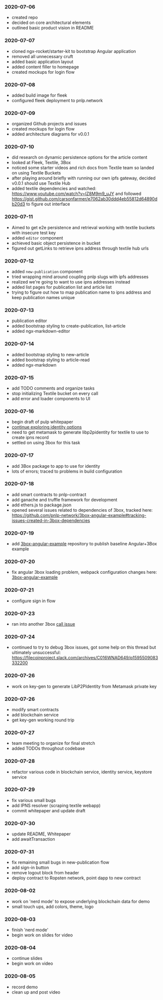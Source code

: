 ### 2020-07-06

- created repo
- decided on core architectural elements
- outlined basic product vision in README

### 2020-07-07

- cloned ngx-rocket/starter-kit to bootstrap Angular application
- removed all unnecessary cruft
- added basic application layout
- added content filler to homepage
- created mockups for login flow

### 2020-07-08

- added build image for fleek
- configured fleek deployment to pnlp.network

### 2020-07-09

- organized Github projects and issues
- created mockups for login flow
- added architecture diagrams for v0.0.1

### 2020-07-10

- did research on dynamic persistence options for the article content
- looked at Fleek, Textile, 3Box
- noticed some starter videos and rich docs from Textile team so landed on using Textile Buckets
- after playing around briefly with running our own ipfs gateway, decided v0.0.1 should use Textile Hub
- added textile dependencies and watched: https://www.youtube.com/watch?v=IZ8M9m9_uJY and followed https://gist.github.com/carsonfarmer/e7062ab30ddd4eb55812d64890db20d3 to figure out interface

### 2020-07-11

- Aimed to get e2e persistence and retrieval working with textile buckets with insecure test key
- added `editor` component
- achieved basic object persistence in bucket
- figured out getLinks to retrieve ipns address through textile hub urls

### 2020-07-12

- added `new-publication` component
- tried wrapping mind around coupling pnlp slugs with ipfs addresses
- realized we're going to want to use ipns addresses instead
- added list pages for publication list and article list
- trying to figure out how to map publication name to ipns address and keep publication names unique

### 2020-07-13

- publication editor
- added bootstrap styling to create-publication, list-article
- added ngx-markdown-editor

### 2020-07-14

- added bootstrap styling to new-article
- added bootstrap styling to article-read
- added ngx-markdown

### 2020-07-15

- add TODO comments and organize tasks
- stop initializing Textile bucket on every call
- add error and loader components to UI

### 2020-07-16

- begin draft of pulp whitepaper
- [continue exploring identity options](https://filecoinproject.slack.com/archives/C016LN9CZDH/p1594898788197400)
- need to get metamask to generate libp2pidentity for textile to use to create ipns record
- settled on using 3box for this task

### 2020-07-17

- add 3Box package to app to use for identity
- lots of errors; traced to problems in build configuration

### 2020-07-18

- add smart contracts to pnlp-contract
- add ganache and truffle framework for development
- add ethers.js to package.json
- opened several issues related to dependencies of 3box, tracked here: https://github.com/pnlp-network/3box-angular-example#tracking-issues-created-in-3box-dependencies

### 2020-07-19

- add [3box-angular-example](https://github.com/pnlp-network/3box-angular-example) repository to publish baseline Angular+3Box example

### 2020-07-20

- fix angular 3box loading problem, webpack configuration changes here: [3box-angular-example](https://github.com/pnlp-network/3box-angular-example)

### 2020-07-21

- configure sign in flow

### 2020-07-23

- ran into another 3box [call issue](https://filecoinproject.slack.com/archives/C016WNAD649/p1595509083332200)

### 2020-07-24

- continued to try to debug 3box issues, got some help on this thread but ultimately unsuccessful: https://filecoinproject.slack.com/archives/C016WNAD649/p1595509083332200

### 2020-07-26

- work on key-gen to generate LibP2PIdentity from Metamask private key

### 2020-07-26

- modify smart contracts
- add blockchain service
- get key-gen working round trip

### 2020-07-27

- team meeting to organize for final stretch
- added TODOs throughout codebase

### 2020-07-28

- refactor various code in blockchain service, identity service, keystore service

### 2020-07-29

- fix various small bugs
- add IPNS resolver (scraping textile webapp)
- commit whitepaper and update draft

### 2020-07-30

- update README, Whitepaper
- add awaitTransaction

### 2020-07-31

- fix remaining small bugs in new-publication flow
- add sign-in button
- remove logout block from header
- deploy contract to Ropsten network, point dapp to new contract

### 2020-08-02

- work on 'nerd mode' to expose underlying blockchain data for demo
- small touch ups, add colors, theme, logo

### 2020-08-03

- finish 'nerd mode'
- begin work on slides for video

### 2020-08-04

- continue slides
- begin work on video

### 2020-08-05

- record demo
- clean up and post video
